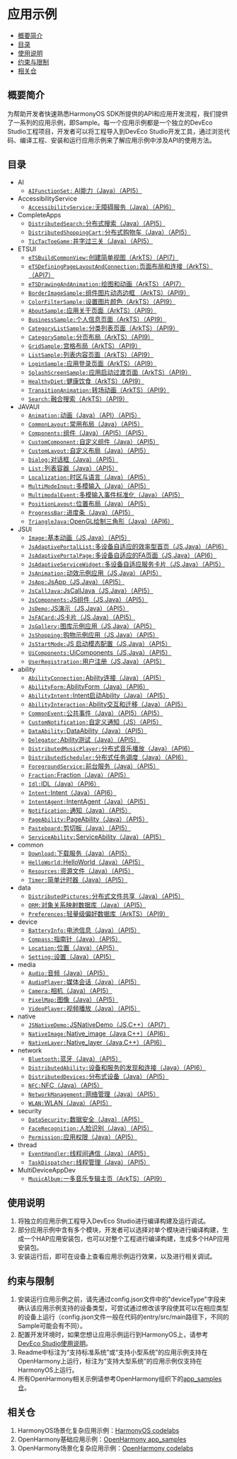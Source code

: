 # 应用示例

-   [概要简介](#section1470103520301)
-   [目录](#sectionMenu)
-   [使用说明](#section17988202503116)
-   [约束与限制](#section18841871178)
-   [相关仓](#section741114082513)

## 概要简介

为帮助开发者快速熟悉HarmonyOS SDK所提供的API和应用开发流程，我们提供了一系列的应用示例，即Sample。每一个应用示例都是一个独立的DevEco Studio工程项目，开发者可以将工程导入到DevEco Studio开发工具，通过浏览代码、编译工程、安装和运行应用示例来了解应用示例中涉及API的使用方法。

## 目录<a name="sectionMenu"></a>
- AI
  - [`AIFunctionSet:` AI能力（Java）（API5）](AI/AIFunctionSet)
- AccessibilityService 
  - [`AccessibilityService:`无障碍服务（Java）（API6）](AccessibilityService/AccessibilityService)
- CompleteApps
  - [`DistributedSearch:`分布式搜索（Java）（API5）](CompleteApps/DistributedSearch) 
  - [`DistributedShoppingCart:`分布式购物车（Java）（API5）](CompleteApps/DistributedShoppingCart) 
  - [`TicTacToeGame:`井字过三关（Java）（API5）](CompleteApps/TicTacToeGame) 
- ETSUI
  - [`eTSBuildCommonView:`创建简单视图（ArkTS）（API7）](ETSUI/eTSBuildCommonView) 
  - [`eTSDefiningPageLayoutAndConnection:`页面布局和连接（ArkTS）（API7）](ETSUI/eTSDefiningPageLayoutAndConnection)
  - [`eTSDrawingAndAnimation:`绘图和动画（ArkTS）（API7）](ETSUI/eTSDrawingAndAnimation)
  - [`BorderImageSample:`组件图片动态边框 （ArkTS）（API9）](ETSUI/BorderImageSample)
  - [`ColorFilterSample:`设置图片颜色（ArkTS）（API9）](ETSUI/ColorFilterSample)
  - [`AboutSample:`应用关于页面（ArkTS）（API9）](ETSUI/AboutSample)
  - [`BusinessSample:`个人信息页面（ArkTS）（API9）](ETSUI/BusinessSample)
  - [`CategoryListSample:`分类列表页面（ArkTS）（API9）](ETSUI/CategoryListSample)
  - [`CategorySample:`分页布局（ArkTS）（API9）](ETSUI/CategorySample)
  - [`GridSample:`宫格布局（ArkTS）（API9）](ETSUI/GridSample)
  - [`ListSample:`列表内容页面（ArkTS）（API9）](ETSUI/ListSample)
  - [`LoginSample:`应用登录页面（ArkTS）（API9）](ETSUI/LoginSample)
  - [`SplashScreenSample:`应用启动过渡页面（ArkTS）（API9）](ETSUI/SplashScreenSample)
  - [`HealthyDiet:`健康饮食（ArkTS）（API9）](ETSUI/HealthyDiet)
  - [`TransitionAnimation:`转场动画（ArkTS）（API9）](ETSUI/TransitionAnimation)
  - [`Search:`融合搜索（ArkTS）（API9）](ETSUI/Search)
- JAVAUI
  - [`Animation:`动画（Java）（API）（API5）](JAVAUI/Animation) 
  - [`CommonLayout:`常用布局（Java）（API5）](JAVAUI/CommonLayout)   
  - [`Components:`组件（Java）（API5）（API5）](JAVAUI/Components) 
  - [`CustomComponent:`自定义组件（Java）（API5）](JAVAUI/CustomComponent)   
  - [`CustomLayout:`自定义布局（Java）（API5）](JAVAUI/CustomLayout) 
  - [`Dialog:`对话框（Java）（API5）](JAVAUI/Dialog) 
  - [`List:`列表容器（Java）（API5）](JAVAUI/List) 
  - [`Localization:`时区与语言（Java）（API5）](JAVAUI/Localization) 
  - [`MultiModeInput:`多模输入（Java）（API5）](JAVAUI/MultiModeInput) 
  - [`MultimodalEvent:`多模输入事件标准化（Java）（API5）](JAVAUI/MultimodalEvent) 
  - [`PositionLayout:`位置布局（Java）（API5）](JAVAUI/PositionLayout) 
  - [`ProgressBar:`进度条（Java）（API5）](JAVAUI/ProgressBar) 
  - [`TriangleJava:`OpenGL绘制三角形（Java）（API6）](JAVAUI/TriangleJava)   
- JSUI
  - [`Image:`基本动画（JS,Java）（API5）](JSUI/Image) 
  - [`JsAdaptivePortalList:`多设备自适应的效率型首页（JS,Java）（API6）](JSUI/JsAdaptivePortalList) 
  - [`JsAdaptivePortalPage:`多设备自适应的FA页面（JS,Java）（API6）](JSUI/JsAdaptivePortalPage) 
  - [`JsAdaptiveServiceWidget:`多设备自适应服务卡片（JS,Java）（API5）](JSUI/JsAdaptiveServiceWidget) 
  - [`JsAnimation:`动效示例应用（JS,Java）（API5）](JSUI/JsAnimation) 
  - [`JsApp:`JsApp（JS,Java）（API5）](JSUI/JsApp) 
  - [`JsCallJava:`JsCallJava（JS,Java）（API5）](JSUI/JsCallJava) 
  - [`JsComponents:`JS组件（JS,Java）（API5）](JSUI/JsComponents) 
  - [`JsDemo:`JS演示（JS,Java）（API5）](JSUI/JsDemo) 
  - [`JsFACard:`JS卡片（JS,Java）（API5）](JSUI/JsFACard) 
  - [`JsGallery:`图库示例应用（JS,Java）（API5）](JSUI/JsGallery) 
  - [`JsShopping:`购物示例应用（JS,Java）（API5）](JSUI/JsShopping) 
  - [`JsStartMode:`JS 启动模态配置（JS,Java）（API5）](JSUI/JsStartMode) 
  - [`UiComponents:`UiComponents（JS,Java）（API5）](JSUI/UiComponents) 
  - [`UserRegistration:`用户注册（JS,Java）（API5）](JSUI/UserRegistration)   
- ability
  - [`AbilityConnection:`Ability连接（Java）（API5）](ability/AbilityConnection)   
  - [`AbilityForm:`AbilityForm（Java）（API6）](ability/AbilityForm)   
  - [`AbilityIntent:`Intent启动Ability（Java）（API5）](ability/AbilityIntent)   
  - [`AbilityInteraction:`Ability交互和迁移（Java）（API5）](ability/AbilityInteraction) 
  - [`CommonEvent:`公共事件（Java）（API5）（API5）](ability/CommonEvent)   
  - [`CustomNotification:`自定义通知（JS）（API5）](ability/CustomNotification)   
  - [`DataAbility:`DataAbility（Java）（API5）](ability/DataAbility)   
  - [`Delegator:`Ability测试（Java）（API5）](ability/Delegator)   
  - [`DistributedMusicPlayer:`分布式音乐播放（Java）（API6）](ability/DistributedMusicPlayer) 
  - [`DistributedScheduler:`分布式任务调度（Java）（API6）](ability/DistributedScheduler)   
  - [`ForegroundService:`前台服务（Java）（API5）](ability/ForegroundService)   
  - [`Fraction:`Fraction（Java）（API5）](ability/Fraction)   
  - [`Idl:`IDL（Java）（API6）](ability/Idl)   
  - [`Intent:`Intent（Java）（API6）](ability/Intent) 
  - [`IntentAgent:`IntentAgent（Java）（API5）](ability/IntentAgent) 
  - [`Notification:`通知（Java）（API5）](ability/Notification) 
  - [`PageAbility:`PageAbility（Java）（API5）](ability/PageAbility) 
  - [`Pasteboard:`剪切板（Java）（API5）](ability/Pasteboard) 
  - [`ServiceAbility:`ServiceAbility（Java）（API5）](ability/ServiceAbility) 
- common
  - [`Download:`下载服务（Java）（API5）](common/Download)
  - [`HelloWorld:`HelloWorld（Java）（API5）](common/HelloWorld)
  - [`Resources:`资源文件（Java）（API5）](common/Resources)
  - [`Timer:`简单计时器（Java）（API5）](common/Timer)
- data
  - [`DistributedPictures:`分布式文件共享（Java）（API5）](data/DistributedPictures)
  - [`ORM:`对象关系映射数据库（Java）（API5）](data/ORM)
  - [`Preferences:`轻量级偏好数据库（ArkTS）（API9）](data/Preferences)
- device
  - [`BatteryInfo:`电池信息（Java）（API5）](device/BatteryInfo)	
  - [`Compass:`指南针（Java）（API5）](device/Compass)	
  - [`Location:`位置（Java）（API5）](device/Location)	
  - [`Setting:`设置（Java）（API5）](device/Setting)	  
- media
  - [`Audio:`音频（Java）（API5）](media/Audio)
  - [`AudioPlayer:`媒体会话（Java）（API5）](media/AudioPlayer)
  - [`Camera:`相机（Java）（API5）](media/Camera)
  - [`PixelMap:`图像（Java）（API5）](media/PixelMap)
  - [`VideoPlayer:`视频播放（Java）（API5）](media/VideoPlayer)  
- native
  - [`JSNativeDemo:`JSNativeDemo（JS,C++）（API7）](native/JSNativeDemo) 
  - [`NativeImage:`Native_image（Java,C++）（API6）](native/NativeImage) 
  - [`NativeLayer:`Native_layer（Java,C++）（API6）](native/NativeLayer)   
- network
  - [`Bluetooth:`蓝牙（Java）（API5）](network/Bluetooth)
  - [`DistributedAbility:`设备和服务的发现和连接（Java）（API6）](network/DistributedAbility)
  - [`DistributedDevices:`分布式设备（Java）（API5）](network/DistributedDevices)
  - [`NFC:`NFC（Java）（API5）](network/NFC)
  - [`NetworkManagement:`网络管理（Java）（API5）](network/NetworkManagement)
  - [`WLAN:`WLAN（Java）（API5）](network/WLAN)  
- security
  - [`DataSecurity:`数据安全（Java）（API5）](security/DataSecurity)  
  - [`FaceRecognition:`人脸识别（Java）（API5）](security/FaceRecognition)  
  - [`Permission:`应用权限（Java）（API5）](security/Permission)    
- thread
  - [`EventHandler:`线程间通信（Java）（API5）](thread/EventHandler)  
  - [`TaskDispatcher:`线程管理（Java）（API5）](thread/TaskDispatcher)  
- MultiDeviceAppDev
  - [`MusicAlbum:`一多音乐专辑主页（ArkTS）（API9）](MultiDeviceAppDev/MusicAlbum)
  
## 使用说明

1.  将独立的应用示例工程导入DevEco Studio进行编译构建及运行调试。
2.  部分应用示例中含有多个模块，开发者可以选择对单个模块进行编译构建，生成一个HAP应用安装包，也可以对整个工程进行编译构建，生成多个HAP应用安装包。
3.  安装运行后，即可在设备上查看应用示例运行效果，以及进行相关调试。

## 约束与限制

1.  安装运行应用示例之前，请先通过config.json文件中的"deviceType"字段来确认该应用示例支持的设备类型，可尝试通过修改该字段使其可以在相应类型的设备上运行（config.json文件一般在代码的entry/src/main路径下，不同的Sample可能会有不同）。
2.  配置开发环境时，如果您想让应用示例运行到HarmonyOS上，请参考[DevEco Studio使用说明](https://developer.harmonyos.com/cn/docs/documentation/doc-guides/tools_overview-0000001053582387)。
3.  Readme中标注为“支持标准系统”或“支持小型系统”的应用示例支持在OpenHarmony上运行，标注为“支持大型系统”的应用示例仅支持在HarmonyOS上运行。
4.  所有OpenHarmony相关示例请参考OpenHarmony组织下的[app_samples仓](https://gitee.com/openharmony/app_samples)。

## 相关仓

1.  HarmonyOS场景化复杂应用示例：[HarmonyOS codelabs](https://gitee.com/harmonyos/harmonyos_codelabs)
2.  OpenHarmony基础应用示例：[OpenHarmony app_samples](https://gitee.com/openharmony/app_samples)
3.  OpenHarmony场景化复杂应用示例：[OpenHarmony codelabs](https://gitee.com/openharmony/codelabs)



